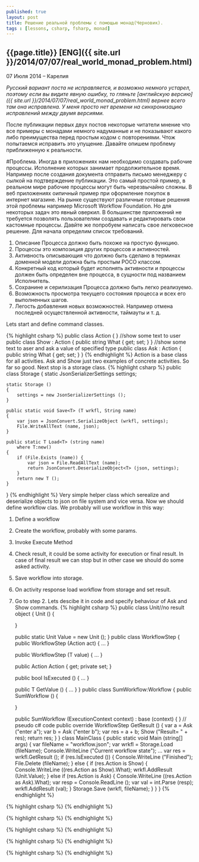 ```yaml
---
published: true
layout: post
title: Решение реальной проблемы с помощью монад(Черновик).
tags : [lessons, csharp, fsharp, monad]
---
```


## {{page.title}} [ENG]({{ site.url }}/2014/07/07/real_world_monad_problem.html)

<p class="meta">07 Июля 2014 &#8211; Карелия</p>

*Русский вариант поста не исправляется, и возможно немного устарел, поэтому если вы видите явную ошибку, то гляньте [английскую версию]({{ site.url }}/2014/07/07/real_world_monad_problem.html) вернее всего там она исправлена. У меня просто нет времени на синхронизацию исправлений между двумя версиями.*

После публикации первых двух постов некоторые читатели мнение что все примеры с монадами немного надуманные и не показывают какого либо преимущества перед простым кодом с повторениями. Чтож попытаемся исправить это упущение. Давайте опишем проблему приближенную к реальности.

#Проблема.
Иногда в приложениях нам необходимо создавать рабочие процессы. Исполнение которых занимает продолжительное время. Например после создания документа отправить письмо менеджеру с сылкой на подтверждение публикации. Это самый простой пример, в реальном мире рабочие процессы могут быть черезвычайно сложны. В веб приложениях оипичный пример при оформление покупок в интернет магазине. На рынке существуют различные готовые решения этой проблемы например Microsoft Workflow Foundation. Но для некоторых задач это явный оверкил. В большинстве приложений не требуется позволять пользователям создавать и редактировать свои кастомные процессы. Давйте же попробуем написать свое легковесное решение. Для начала определим список требований.

1. Описание Процесса должно быть похоже на простую функцию.
2. Процессы это композиция других процессов и активностей.
3. Активность описывающия что должно быть сделано в терминах доменной модели должна быть простым POCO классом.
4. Конкретный код который будет исполнять активности и процессы должен быть определен вне процесса, в сущности под названием Исполнитель.
5. Сохранине и серилизация Процесса должно быть легко реализуемо.
6. Возможность просмотра текущего состояния процесса и всех его выполненных шагов.  
7. Легость добавления новых возможностей. Например отмена последней осуществленной активности, таймауты и т. д.

Lets start and define command classes.

{% highlight csharp %}
public class Action
{
}
//show some text to user
public class Show : Action
{
	public string What {
		get;
		set;
	}
}
//show some text to aser and ask a value of specified type
public class Ask<T> : Action
{
	public string What {
		get;
		set;
	}
}
{% endhighlight %}
Action is a base class for all activities. Ask and Show just two examples of concrete activities. So far so good.
Next stop is a storage class.
{% highlight csharp %}
public class Storage
{
	static JsonSerializerSettings settings;

	static Storage ()
	{
		settings = new JsonSerializerSettings ();
	}

	public static void Save<T> (T wrkfl, String name)
	{
		var json = JsonConvert.SerializeObject (wrkfl, settings);
		File.WriteAllText (name, json);
	}

	public static T Load<T> (string name)
		where T:new()
	{
		if (File.Exists (name)) {
			var json = File.ReadAllText (name);
			return JsonConvert.DeserializeObject<T> (json, settings);
		}
		return new T ();
	}
}
{% endhighlight %}
Very simple helper class which serealize and deserialize objects to json on file system and vice versa. Now we should define workflow clas. We probably will use workflow in this way:

1. Define a workflow
1. Create the workflow, probably with some params.
2. Invoke Execute Method
3. Check result, it could be some activity for execution or final result. In case of final result we can stop but in other case we should do some asked activity.
4. Save workflow into storage.
5. On activity response load workflow from storage and set result.
6. Go to step 2. 
Lets descibe it in code and specify behaviour of Ask and Show commands.
{% highlight csharp %}
public class Unit//no result object
{
	Unit ()
	{

	}

	public static Unit Value = new Unit ();
}
public class WorkflowStep<T>
{
	public WorkflowStep (Action act)
	{
		...
	}

	public WorkflowStep (T value)
	{
		...
	}

	public Action Action {
		get;
		private set;
	}

	public bool IsExecuted ()
	{
		...
	}

	public T GetValue ()
	{
		...
	}
}
public class SumWorkflow:Workflow<int>
{
	public SumWorkflow ()
	{
		
	}

	public SumWorkflow (ExecutionContext context) : base (context)
	{
	}
	// pseudo c# code
	public override WorkflowStep<int> GetResult ()
	{
		var a = Ask<int> ("enter a");
		var b = Ask<int> ("enter b");
		var res = a + b;
		Show ("Result= " + res);
		return res;
	}
}
class MainClass
{
	public static void Main (string[] args)
	{
		var fileName = "workflow.json";
		var wrkfl = Storage.Load<SumWorkflow> (fileName);
		Console.WriteLine ("Current workflow state");
		...
		var res = wrkfl.GetResult ();
		if (res.IsExecuted ()) {
			Console.WriteLine ("Finished");
			File.Delete (fileName);
		} else {
			if (res.Action is Show) {
				Console.WriteLine ((res.Action as Show).What);
				wrkfl.AddResult (Unit.Value);
			} else if (res.Action is Ask<int>) {
				Console.WriteLine ((res.Action as Ask<int>).What);
				var resp = Console.ReadLine ();
				var val = int.Parse (resp);
				wrkfl.AddResult (val);
			}
			Storage.Save (wrkfl, fileName);
		}
	}
}
{% endhighlight %}

{% highlight csharp %}
{% endhighlight %}

{% highlight csharp %}
{% endhighlight %}

{% highlight csharp %}
{% endhighlight %}

{% highlight csharp %}
{% endhighlight %}

{% highlight csharp %}
{% endhighlight %}
